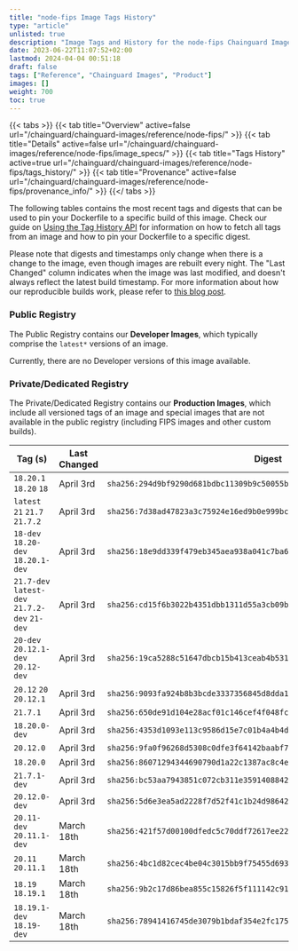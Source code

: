 ```yaml
---
title: "node-fips Image Tags History"
type: "article"
unlisted: true
description: "Image Tags and History for the node-fips Chainguard Image"
date: 2023-06-22T11:07:52+02:00
lastmod: 2024-04-04 00:51:18
draft: false
tags: ["Reference", "Chainguard Images", "Product"]
images: []
weight: 700
toc: true
---
```


{{< tabs >}}
{{< tab title="Overview" active=false url="/chainguard/chainguard-images/reference/node-fips/" >}}
{{< tab title="Details" active=false url="/chainguard/chainguard-images/reference/node-fips/image_specs/" >}}
{{< tab title="Tags History" active=true url="/chainguard/chainguard-images/reference/node-fips/tags_history/" >}}
{{< tab title="Provenance" active=false url="/chainguard/chainguard-images/reference/node-fips/provenance_info/" >}}
{{</ tabs >}}

The following tables contains the most recent tags and digests that can be used to pin your Dockerfile to a specific build of this image. Check our guide on [Using the Tag History API](/chainguard/chainguard-images/using-the-tag-history-api/) for information on how to fetch all tags from an image and how to pin your Dockerfile to a specific digest.

Please note that digests and timestamps only change when there is a change to the image, even though images are rebuilt every night. The "Last Changed" column indicates when the image was last modified, and doesn't always reflect the latest build timestamp. For more information about how our reproducible builds work, please refer to [this blog post](https://www.chainguard.dev/unchained/reproducing-chainguards-reproducible-image-builds).

### Public Registry
The Public Registry contains our **Developer Images**, which typically comprise the `latest*` versions of an image.

Currently, there are no Developer versions of this image available.

### Private/Dedicated Registry
The Private/Dedicated Registry contains our **Production Images**, which include all versioned tags of an image and special images that are not available in the public registry (including FIPS images and other custom builds).

| Tag (s)                                        | Last Changed | Digest                                                                    |
|------------------------------------------------|--------------|---------------------------------------------------------------------------|
|  `18.20.1` `18.20` `18`                        | April 3rd    | `sha256:294d9bf9290d681bdbc11309b9c50055b43960263ca5d6d1c619b97ba6518ed2` |
|  `latest` `21` `21.7` `21.7.2`                 | April 3rd    | `sha256:7d38ad47823a3c75924e16ed9b0e999bceafbda64f90e87653f8246f82650a0e` |
|  `18-dev` `18.20-dev` `18.20.1-dev`            | April 3rd    | `sha256:18e9dd339f479eb345aea938a041c7ba609071068c70403fc5ef9c899657f04f` |
|  `21.7-dev` `latest-dev` `21.7.2-dev` `21-dev` | April 3rd    | `sha256:cd15f6b3022b4351dbb1311d55a3cb09b8ab4da561477d1f488014d1936ee88c` |
|  `20-dev` `20.12.1-dev` `20.12-dev`            | April 3rd    | `sha256:19ca5288c51647dbcb15b413ceab4b531e90d871de1a9de44b39f0a59d450376` |
|  `20.12` `20` `20.12.1`                        | April 3rd    | `sha256:9093fa924b8b3bcde3337356845d8dda1268300bc80231138b549660f3af9f3f` |
|  `21.7.1`                                      | April 3rd    | `sha256:650de91d104e28acf01c146cef4f048fca1b4763fba2bf28123ac662c0566e3b` |
|  `18.20.0-dev`                                 | April 3rd    | `sha256:4353d1093e113c9586d15e7c01b4a4b4d05085989ff3e78831661329c58bbbf6` |
|  `20.12.0`                                     | April 3rd    | `sha256:9fa0f96268d5308c0dfe3f64142baabf7d621292d3914ac2fb1d0b017d120811` |
|  `18.20.0`                                     | April 3rd    | `sha256:86071294344690790d1a22c1387ac8c4ef454423c8cd43bb7297ddab40043702` |
|  `21.7.1-dev`                                  | April 3rd    | `sha256:bc53aa7943851c072cb311e35914088422e82fc919f9a6412da424fe60583918` |
|  `20.12.0-dev`                                 | April 3rd    | `sha256:5d6e3ea5ad2228f7d52f41c1b24d98642ee8afbbf3884ceac5ad095c076a9f3b` |
|  `20.11-dev` `20.11.1-dev`                     | March 18th   | `sha256:421f57d00100dfedc5c70ddf72617ee22087d2f7841183b7ad43afd8bb6d7472` |
|  `20.11` `20.11.1`                             | March 18th   | `sha256:4bc1d82cec4be04c3015bb9f75455d693a0cf49241ab0138f0a1acad4e78e9d3` |
|  `18.19` `18.19.1`                             | March 18th   | `sha256:9b2c17d86bea855c15826f5f111142c91e6f8e6fc274738ff38ded3072185c83` |
|  `18.19.1-dev` `18.19-dev`                     | March 18th   | `sha256:78941416745de3079b1bdaf354e2fc1757b113a7ef438388d1e5bdefb815146b` |

